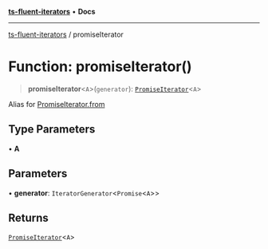 [**ts-fluent-iterators**](../README.md) • **Docs**

---

[ts-fluent-iterators](../README.md) / promiseIterator

# Function: promiseIterator()

> **promiseIterator**\<`A`\>(`generator`): [`PromiseIterator`](../classes/PromiseIterator.md)\<`A`\>

Alias for [PromiseIterator.from](../classes/PromiseIterator.md#from)

## Type Parameters

• **A**

## Parameters

• **generator**: `IteratorGenerator`\<`Promise`\<`A`\>\>

## Returns

[`PromiseIterator`](../classes/PromiseIterator.md)\<`A`\>
